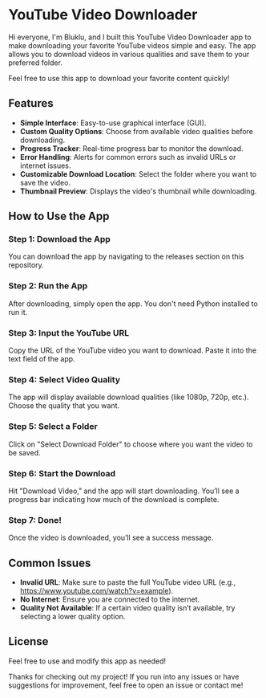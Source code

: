 # YouTube Video Downloader

Hi everyone, I'm Bluklu, and I built this YouTube Video Downloader app to make downloading your favorite YouTube videos simple and easy. The app allows you to download videos in various qualities and save them to your preferred folder.

Feel free to use this app to download your favorite content quickly!

## Features
- **Simple Interface**: Easy-to-use graphical interface (GUI).
- **Custom Quality Options**: Choose from available video qualities before downloading.
- **Progress Tracker**: Real-time progress bar to monitor the download.
- **Error Handling**: Alerts for common errors such as invalid URLs or internet issues.
- **Customizable Download Location**: Select the folder where you want to save the video.
- **Thumbnail Preview**: Displays the video's thumbnail while downloading.

## How to Use the App
### Step 1: Download the App
You can download the app by navigating to the releases section on this repository.

### Step 2: Run the App
After downloading, simply open the app. You don't need Python installed to run it.

### Step 3: Input the YouTube URL
Copy the URL of the YouTube video you want to download. Paste it into the text field of the app.

### Step 4: Select Video Quality
The app will display available download qualities (like 1080p, 720p, etc.). Choose the quality that you want.

### Step 5: Select a Folder
Click on "Select Download Folder" to choose where you want the video to be saved.

### Step 6: Start the Download
Hit "Download Video," and the app will start downloading. You’ll see a progress bar indicating how much of the download is complete.

### Step 7: Done!
Once the video is downloaded, you’ll see a success message.

## Common Issues
- **Invalid URL**: Make sure to paste the full YouTube video URL (e.g., https://www.youtube.com/watch?v=example).
- **No Internet**: Ensure you are connected to the internet.
- **Quality Not Available**: If a certain video quality isn’t available, try selecting a lower quality option.

## License
Feel free to use and modify this app as needed!

Thanks for checking out my project! If you run into any issues or have suggestions for improvement, feel free to open an issue or contact me!

